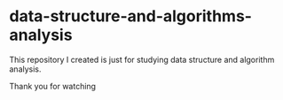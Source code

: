 # data-structure-and-algorithms-analysis
 This repository I created is just for studying data structure and algorithm analysis.
 
 Thank you for watching
